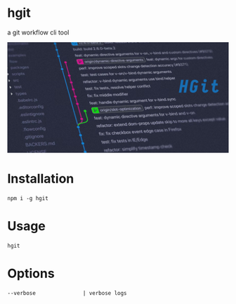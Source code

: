 # hgit
a git workflow cli tool

<p align="center">
  <img src="./assets/hgit.png">
</p>

Installation
============
    npm i -g hgit

Usage
=====
    hgit

Options
=======
    --verbose               | verbose logs

